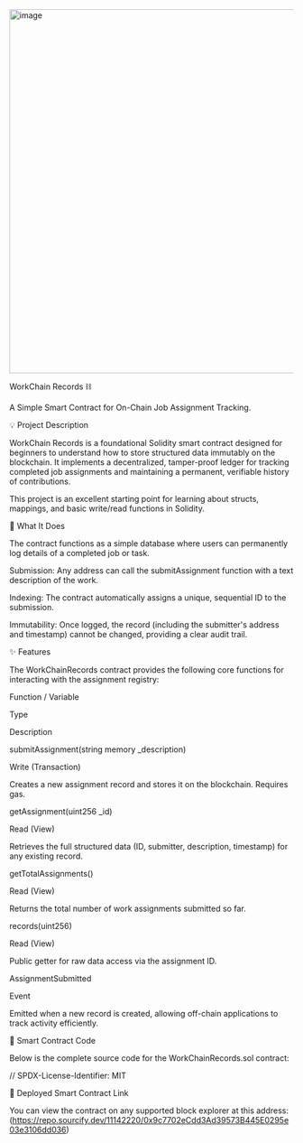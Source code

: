 <img width="1361" height="645" alt="image" src="https://github.com/user-attachments/assets/c0ae658c-3978-43c8-bf9e-f80eedc5db9f" />



WorkChain Records ⛓️

A Simple Smart Contract for On-Chain Job Assignment Tracking.

💡 Project Description

WorkChain Records is a foundational Solidity smart contract designed for beginners to understand how to store structured data immutably on the blockchain. It implements a decentralized, tamper-proof ledger for tracking completed job assignments and maintaining a permanent, verifiable history of contributions.

This project is an excellent starting point for learning about structs, mappings, and basic write/read functions in Solidity.

🎯 What It Does

The contract functions as a simple database where users can permanently log details of a completed job or task.

Submission: Any address can call the submitAssignment function with a text description of the work.

Indexing: The contract automatically assigns a unique, sequential ID to the submission.

Immutability: Once logged, the record (including the submitter's address and timestamp) cannot be changed, providing a clear audit trail.

✨ Features

The WorkChainRecords contract provides the following core functions for interacting with the assignment registry:

Function / Variable

Type

Description

submitAssignment(string memory _description)

Write (Transaction)

Creates a new assignment record and stores it on the blockchain. Requires gas.

getAssignment(uint256 _id)

Read (View)

Retrieves the full structured data (ID, submitter, description, timestamp) for any existing record.

getTotalAssignments()

Read (View)

Returns the total number of work assignments submitted so far.

records(uint256)

Read (View)

Public getter for raw data access via the assignment ID.

AssignmentSubmitted

Event

Emitted when a new record is created, allowing off-chain applications to track activity efficiently.

📜 Smart Contract Code

Below is the complete source code for the WorkChainRecords.sol contract:

// SPDX-License-Identifier: MIT


🔗 Deployed Smart Contract Link

You can view the contract on any supported block explorer at this address:
(https://repo.sourcify.dev/11142220/0x9c7702eCdd3Ad39573B445E0295e03e3106dd036)
